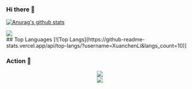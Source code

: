 ### Hi there 👋
<!--
**XuanchenLi/XuanchenLi** is a ✨ _special_ ✨ repository because its `README.md` (this file) appears on your GitHub profile.

Here are some ideas to get you started:

- 🔭 I’m currently working on ...
- 🌱 I’m currently learning ...
- 👯 I’m looking to collaborate on ...
- 🤔 I’m looking for help with ...
- 💬 Ask me about ...
- 📫 How to reach me: ...
- 😄 Pronouns: ...
- ⚡ Fun fact: ...
-->
[![Anurag's github stats](https://github-readme-stats.vercel.app/api?username=XuanchenLi&show_icons=true&theme=tokyonight "![Anurag's github stats")](https://github.com/anuraghazra/github-readme-stats)
<div align="left"> <img src="https://visitor-badge.glitch.me/badge?page_id=XuanchenLi" /> </div>
<!-- profile-3d-contrib -->
## Top Languages
[![Top Langs](https://github-readme-stats.vercel.app/api/top-langs/?username=XuanchenLi&langs_count=10)]


### Action 🚀
<div align="center"> <img src="https://github-readme-streak-stats.herokuapp.com/?user=XuanchenLi&theme=dark&hide_border=true" /> </div>
<div align="center"> <img src="https://activity-graph.herokuapp.com/graph?username=XuanchenLi&theme=xcode" /> </div>
